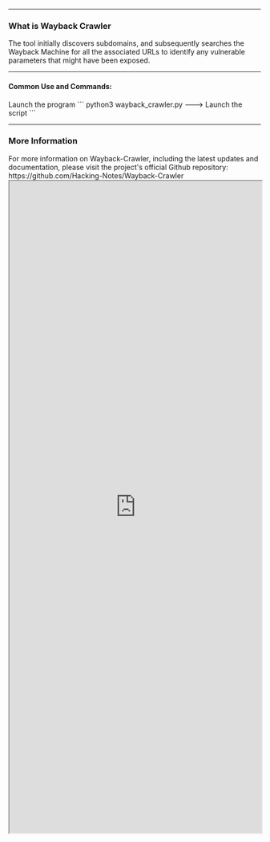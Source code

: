 --- ---
<h3>What is Wayback Crawler</h3>
The tool initially discovers subdomains, and subsequently searches the Wayback Machine for all the associated URLs to identify any vulnerable parameters that might have been exposed.

---
<h4>Common Use and Commands:</h4>
Launch the program
```
python3 wayback_crawler.py                         ---> Launch the script
```

---
<h3>More Information</h3>
For more information on Wayback-Crawler, including the latest updates and documentation, please visit the project's official Github repository: https://github.com/Hacking-Notes/Wayback-Crawler

<iframe src="https://github.com/Hacking-Notes/Wayback-Crawler" width="100%" height="1300"></iframe>